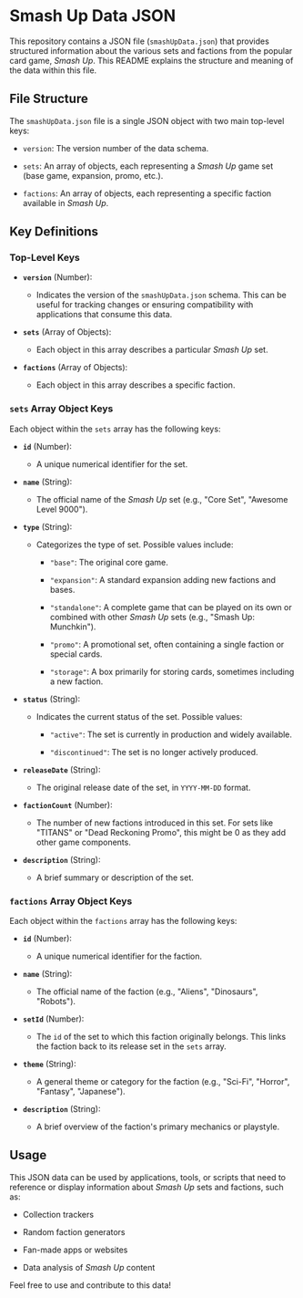 # Smash Up Data JSON

This repository contains a JSON file (`smashUpData.json`) that provides structured information about the various sets and factions from the popular card game, *Smash Up*. This README explains the structure and meaning of the data within this file.

## File Structure

The `smashUpData.json` file is a single JSON object with two main top-level keys:

* `version`: The version number of the data schema.

* `sets`: An array of objects, each representing a *Smash Up* game set (base game, expansion, promo, etc.).

* `factions`: An array of objects, each representing a specific faction available in *Smash Up*.

## Key Definitions

### Top-Level Keys

* **`version`** (Number):

  * Indicates the version of the `smashUpData.json` schema. This can be useful for tracking changes or ensuring compatibility with applications that consume this data.

* **`sets`** (Array of Objects):

  * Each object in this array describes a particular *Smash Up* set.

* **`factions`** (Array of Objects):

  * Each object in this array describes a specific faction.

### `sets` Array Object Keys

Each object within the `sets` array has the following keys:

* **`id`** (Number):

  * A unique numerical identifier for the set.

* **`name`** (String):

  * The official name of the *Smash Up* set (e.g., "Core Set", "Awesome Level 9000").

* **`type`** (String):

  * Categorizes the type of set. Possible values include:

    * `"base"`: The original core game.

    * `"expansion"`: A standard expansion adding new factions and bases.

    * `"standalone"`: A complete game that can be played on its own or combined with other *Smash Up* sets (e.g., "Smash Up: Munchkin").

    * `"promo"`: A promotional set, often containing a single faction or special cards.

    * `"storage"`: A box primarily for storing cards, sometimes including a new faction.

* **`status`** (String):

  * Indicates the current status of the set. Possible values:

    * `"active"`: The set is currently in production and widely available.

    * `"discontinued"`: The set is no longer actively produced.

* **`releaseDate`** (String):

  * The original release date of the set, in `YYYY-MM-DD` format.

* **`factionCount`** (Number):

  * The number of new factions introduced in this set. For sets like "TITANS" or "Dead Reckoning Promo", this might be 0 as they add other game components.

* **`description`** (String):

  * A brief summary or description of the set.

### `factions` Array Object Keys

Each object within the `factions` array has the following keys:

* **`id`** (Number):

  * A unique numerical identifier for the faction.

* **`name`** (String):

  * The official name of the faction (e.g., "Aliens", "Dinosaurs", "Robots").

* **`setId`** (Number):

  * The `id` of the set to which this faction originally belongs. This links the faction back to its release set in the `sets` array.

* **`theme`** (String):

  * A general theme or category for the faction (e.g., "Sci-Fi", "Horror", "Fantasy", "Japanese").

* **`description`** (String):

  * A brief overview of the faction's primary mechanics or playstyle.

## Usage

This JSON data can be used by applications, tools, or scripts that need to reference or display information about *Smash Up* sets and factions, such as:

* Collection trackers

* Random faction generators

* Fan-made apps or websites

* Data analysis of *Smash Up* content

Feel free to use and contribute to this data!
